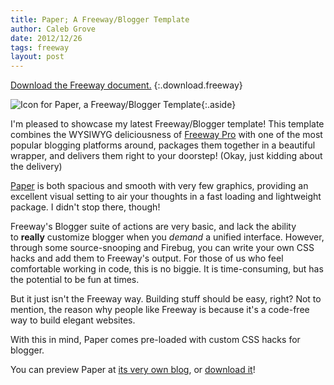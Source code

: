 ```yaml
---
title: Paper; A Freeway/Blogger Template
author: Caleb Grove
date: 2012/12/26
tags: freeway
layout: post
---
```


[Download the Freeway document.](http://calebgrove.com/box/Paper.zip)
{:.download.freeway}
 
![Icon for Paper, a Freeway/Blogger Template](http://4.bp.blogspot.com/-aBNeyqxkkkU/UNub_8iBLjI/AAAAAAAACwA/uHGGXSAxLMQ/s200/PaperIcon@2x.png){:.aside}

I'm pleased to showcase my latest Freeway/Blogger template! This template combines the WYSIWYG deliciousness of [Freeway Pro](http://www.softpress.com/products/freeway-pro.html) with one of the most popular blogging platforms around, packages them together in a beautiful wrapper, and delivers them right to your doorstep! (Okay, just kidding about the delivery)  

[Paper](http://papertemplate.blogspot.com/) is both spacious and smooth with very few graphics, providing an excellent visual setting to air your thoughts in a fast loading and lightweight package. I didn't stop there, though!  

Freeway's Blogger suite of actions are very basic, and lack the ability to **really** customize blogger when you *demand* a unified interface. However, through some source-snooping and Firebug, you can write your own CSS hacks and add them to Freeway's output. For those of us who feel comfortable working in code, this is no biggie. It is time-consuming, but has the potential to be fun at times.  

But it just isn't the Freeway way. Building stuff should be easy, right? Not to mention, the reason why people like Freeway is because it's a code-free way to build elegant websites.  

With this in mind, Paper comes pre-loaded with custom CSS hacks for blogger.  

You can preview Paper at [its very own blog](http://papertemplate.blogspot.com/), or [download it](http://calebgrove.com/box/Paper.zip)!
